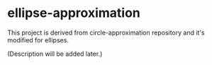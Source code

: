 # ellipse-approximation
This project is derived from circle-approximation repository and it's modified for ellipses.

(Description will be added later.)
